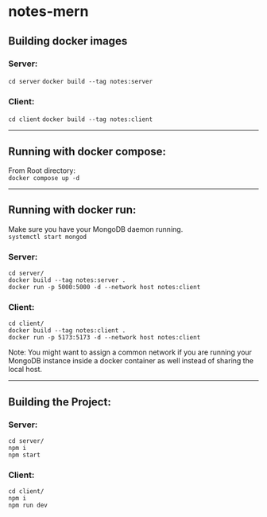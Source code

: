 # notes-mern

## Building docker images

### Server:

`cd server`
`docker build --tag notes:server`

### Client:

`cd client`
`docker build --tag notes:client`

---

## Running with docker compose:

From Root directory:\
`docker compose up -d`

---

## Running with docker run:

Make sure you have your MongoDB daemon running.\
`systemctl start mongod`

### Server:

`cd server/`\
`docker build --tag notes:server .`\
`docker run -p 5000:5000 -d --network host notes:client`

### Client:

`cd client/`\
`docker build --tag notes:client .`\
`docker run -p 5173:5173 -d --network host notes:client`

Note: You might want to assign a common network if you are running your MongoDB instance inside a docker container as well instead of sharing the local host.

---

## Building the Project:

### Server:

`cd server/`\
`npm i`\
`npm start`

### Client:

`cd client/`\
`npm i`\
`npm run dev`
